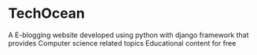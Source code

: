 # TechOcean
A E-blogging website developed using python with django framework that provides Computer science related topics Educational content for free
